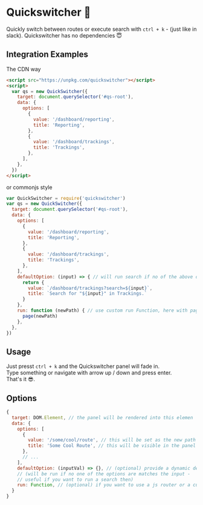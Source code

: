 # Quickswitcher 🚀
Quickly switch between routes or execute search with `ctrl + k` - (just like in slack).
Quickswitcher has no dependencies 😇

## Integration Examples
The CDN way
```html
<script src="https://unpkg.com/quickswitcher"></script>
<script>
  var qs = new QuickSwitcher({
    target: document.querySelector('#qs-root'),
    data: {
      options: [
        {
          value: '/dashboard/reporting',
          title: 'Reporting',
        },
        {
          value: '/dashboard/trackings',
          title: 'Trackings',
        },
      ],
    },
  })
</script>
```

or commonjs style
```javascript
var QuickSwitcher = require('quickswitcher')
var qs = new QuickSwitcher({
  target: document.querySelector('#qs-root'),
  data: {
    options: [
      {
        value: '/dashboard/reporting',
        title: 'Reporting',
      },
      {
        value: '/dashboard/trackings',
        title: 'Trackings',
      },
    ],
    defaultOption: (input) => { // will run search if no of the above options matches
      return {
        value: `/dashboard/trackings?search=${input}`,
        title: `Search for "${input}" in Trackings.`
      }
    },
    run: function (newPath) { // use custom run Function, here with pageJS router
      page(newPath)
    },
  },
})
```
## Usage
Just presst `ctrl + k` and the Quickswitcher panel will fade in.  
Type something or navigate with arrow up / down and press enter.  
That's it 😎.

## Options
```javascript
{
  target: DOM.Element, // the panel will be rendered into this elemen
  data: {
    options: [
      {
        value: '/some/cool/route', // this will be set as the new path or be passed to the run Function
        title: 'Some Cool Route', // this will be visible in the panel
      },
      // ...
    ],
    defaultOption: (inputVal) => {}, // (optional) provide a dynamic default option
    // (will be run if no one of the options are matches the input -
    // useful if you want to run a search then)
    run: Function, // (optional) if you want to use a js router or a custom function to switch routes
  }
}
```
